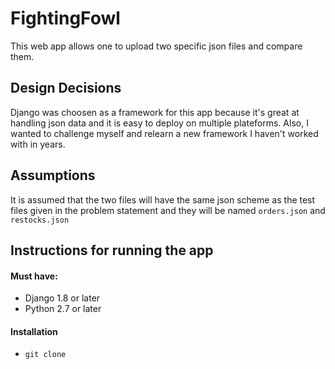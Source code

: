 # FightingFowl
This web app allows one to upload two specific json files and compare them.

## Design Decisions
Django was choosen as a framework for this app because it's great at handling json data and it is easy 
to deploy on multiple plateforms. Also, I wanted to challenge myself and relearn a new framework I haven't 
worked with in years.

## Assumptions
It is assumed that the two files will have the same json scheme as the test files given in the problem statement
and they will be named ``orders.json`` and ``restocks.json``

## Instructions for running the app
#### Must have:
 - Django 1.8 or later
 - Python 2.7 or later

#### Installation
  - ``git clone ``

